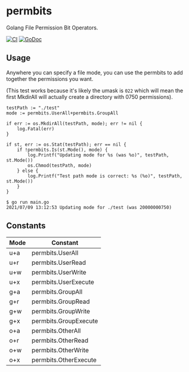 # permbits

Golang File Permission Bit Operators.

[![CI](https://github.com/na4ma4/permbits/actions/workflows/ci.yml/badge.svg)](https://github.com/na4ma4/permbits/actions/workflows/ci.yml)
[![GoDoc](https://godoc.org/github.com/na4ma4/permbits/src/jwt?status.svg)](https://godoc.org/github.com/na4ma4/permbits)

## Usage

Anywhere you can specify a file mode, you can use the permbits to add together the permissions you want.

(This test works because it's likely the umask is `022` which will mean the first MkdirAll will actually create a directory with 0750 permissions).

```golang
testPath := "./test"
mode := permbits.UserAll+permbits.GroupAll

if err := os.MkdirAll(testPath, mode); err != nil {
    log.Fatal(err)
}

if st, err := os.Stat(testPath); err == nil {
    if !permbits.Is(st.Mode(), mode) {
        log.Printf("Updating mode for %s (was %o)", testPath, st.Mode())
        os.Chmod(testPath, mode)
    } else {
        log.Printf("Test path mode is correct: %s (%o)", testPath, st.Mode())
    }
}
```

```shell
$ go run main.go
2021/07/09 13:12:53 Updating mode for ./test (was 20000000750)
```

## Constants

| Mode | Constant |
| ---- | -------- |
| u+a  | permbits.UserAll |
| u+r  | permbits.UserRead |
| u+w  | permbits.UserWrite |
| u+x  | permbits.UserExecute |
| g+a  | permbits.GroupAll |
| g+r  | permbits.GroupRead |
| g+w  | permbits.GroupWrite |
| g+x  | permbits.GroupExecute |
| o+a  | permbits.OtherAll |
| o+r  | permbits.OtherRead |
| o+w  | permbits.OtherWrite |
| o+x  | permbits.OtherExecute |
